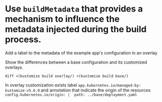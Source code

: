 # Use `buildMetadata` that provides a mechanism to influence the metadata injected during the build process.

Add a label to the metadata of the example app's configuration in an overlay

Show the differences between a base configuration and its customized overlays.

`diff <(kustomize build overlay/) <(kustomize build base/)`

In overlay customization exists label `app.kubernetes.io/managed-by: kustomize-v5.6.0` and
annotation that indicate the origin of the resources `config.kubernetes.io/origin: |  path: ../base/deployment.yaml`
